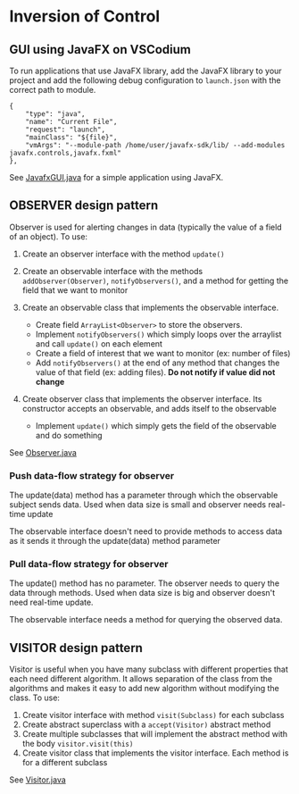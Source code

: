 # Inversion of Control

## GUI using JavaFX on VSCodium

To run applications that use JavaFX library, add the JavaFX library to your project and add the following debug configuration to `launch.json` with the correct path to module.
```
{
    "type": "java",
    "name": "Current File",
    "request": "launch",
    "mainClass": "${file}",
    "vmArgs": "--module-path /home/user/javafx-sdk/lib/ --add-modules javafx.controls,javafx.fxml"
},
```

See [JavafxGUI.java](code/JavafxGUI.java) for a simple application using JavaFX.


## OBSERVER design pattern

Observer is used for alerting changes in data (typically the value of a field of an object). To use:
1. Create an observer interface with the method `update()`

2. Create an observable interface with the methods `addObserver(Observer)`, `notifyObservers()`, and a method for getting the field that we want to monitor

3. Create an observable class that implements the observable interface. 
    - Create field `ArrayList<Observer>` to store the observers. 
    - Implement `notifyObservers()` which simply loops over the arraylist and call `update()` on each element
    - Create a field of interest that we want to monitor (ex: number of files)
    - Add `notifyObservers()` at the end of any method that changes the value of that field (ex: adding files). __Do not notify if value did not change__

4. Create observer class that implements the observer interface. Its constructor accepts an observable, and adds itself to the observable
    - Implement `update()` which simply gets the field of the observable and do something

See [Observer.java](code/Observer.java)

### Push data-flow strategy for observer

The update(data) method has a parameter through which the observable subject sends data. Used when data size is small and observer needs real-time update

The observable interface doesn't need to provide methods to access data as it sends it through the update(data) method parameter

### Pull data-flow strategy for observer

The update() method has no parameter. The observer needs to query the data through methods. Used when data size is big and observer doesn't need real-time update.

The observable interface needs a method for querying the observed data.

## VISITOR design pattern

Visitor is useful when you have many subclass with different properties that each need different algorithm. It allows separation of the class from the algorithms and makes it easy to add new algorithm without modifying the class. To use:
1. Create visitor interface with method `visit(Subclass)` for each subclass
2. Create abstract superclass with a `accept(Visitor)` abstract method
3. Create multiple subclasses that will implement the abstract method with the body `visitor.visit(this)`
4. Create visitor class that implements the visitor interface. Each method is for a different subclass 

See [Visitor.java](code/Visitor.java)